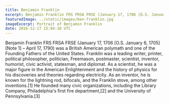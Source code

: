 ```yaml
---
title: Benjamin Franklin
excerpt: Benjamin Franklin FRS FRSA FRSE (January 17, 1706 [O.S. January 6, 1705][Note 1] – April 17, 1790) was a British American polymath and one of the Founding Fathers of the United States.
featuredImage: ../static/images/ben-franklin.jpg
imageExcerpt: Portrait of Benjamin Franklin
date: 2016-12-17 15:04:10 UTC
---
```

Benjamin Franklin FRS FRSA FRSE (January 17, 1706 [O.S. January 6, 1705][Note 1] – April 17, 1790) was a British American polymath and one of the Founding Fathers of the United States. Franklin was a leading writer, printer, political philosopher, politician, Freemason, postmaster, scientist, inventor, humorist, civic activist, statesman, and diplomat. As a scientist, he was a major figure in the American Enlightenment and the history of physics for his discoveries and theories regarding electricity. As an inventor, he is known for the lightning rod, bifocals, and the Franklin stove, among other inventions.[1] He founded many civic organizations, including the Library Company, Philadelphia's first fire department,[2] and the University of Pennsylvania.[3]